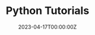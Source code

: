 ---
date: "2023-04-17T00:00:00Z"
external_link: "https://rajeshmajumder97.github.io/pythontutorial/"
image:
#  caption: Photo by Toa Heftiba on Unsplash
  focal_point: Smart
  
#slides: example
summary: Python Tutorials 
tags:
- Blogs
title: Python Tutorials
categories:
- Python
---